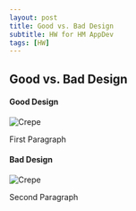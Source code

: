 ```yaml
---
layout: post
title: Good vs. Bad Design
subtitle: HW for HM AppDev
tags: [HW]
---
```


## Good vs. Bad Design

#### Good Design

![Crepe](https://s3-media3.fl.yelpcdn.com/bphoto/cQ1Yoa75m2yUFFbY2xwuqw/348s.jpg)

First Paragraph

#### Bad Design

![Crepe](/assets/img/thumb.png)

Second Paragraph

